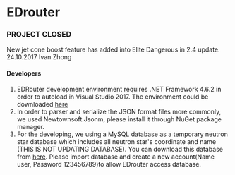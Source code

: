 # EDrouter

### PROJECT CLOSED 
New jet cone boost feature has added into Elite Dangerous in 2.4 update.
24.10.2017 Ivan Zhong

#### Developers
1. EDRouter development environment requires .NET Framework 4.6.2 in order to autoload in Visual Studio 2017. The environment could be downloaded [here](http://getdotnet.azurewebsites.net/target-dotnet-platforms.html)
2. In order to parser and serialize the JSON format files more commonly, we used Newtownsoft.Jsonm, please install it through NuGet package manager.
3. For the developing, we using a MySQL database as a temporary neutron star database which includes all neutron star's coordinate and name (THIS IS NOT UPDATING DATABASE). You can download this database from [here](https://1drv.ms/u/s!ArxUl3tCxGsMiwiI8_EhM-xxeD5a). Please import database and create a new account(Name user, Password 123456789)to allow EDrouter access database.
